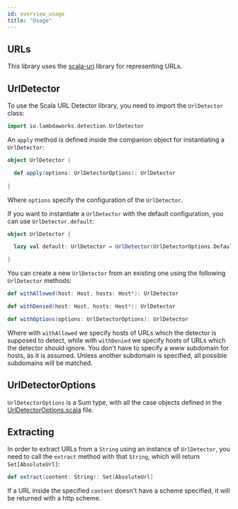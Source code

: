 ```yaml
---
id: overview_usage
title: "Usage"
---
```


## URLs

This library uses the [scala-uri](https://github.com/lemonlabsuk/scala-uri) library for representing URLs.

## UrlDetector

To use the Scala URL Detector library, you need to import the `UrlDetector` class:

```scala
import io.lambdaworks.detection.UrlDetector
```

An `apply` method is defined inside the companion object for instantiating a `UrlDetector`:

```scala
object UrlDetector {

  def apply(options: UrlDetectorOptions): UrlDetector
  
}
```

Where `options` specify the configuration of the `UrlDetector`.

If you want to instantiate a `UrlDetector` with the default configuration, you can use `UrlDetector.default`:

```scala
object UrlDetector {

  lazy val default: UrlDetector = UrlDetector(UrlDetectorOptions.Default)

}
````

You can create a new `UrlDetector` from an existing one using the following `UrlDetector` methods:

```scala
def withAllowed(host: Host, hosts: Host*): UrlDetector

def withDenied(host: Host, hosts: Host*): UrlDetector

def withOptions(options: UrlDetectorOptions): UrlDetector
```

Where with `withAllowed` we specify hosts of URLs which the detector is supposed to detect, while with `withDenied` we specify hosts of URLs which the detector should ignore. You don't have to specify a www subdomain for hosts, as it is assumed. Unless another subdomain is specified, all possible subdomains will be matched.

## UrlDetectorOptions

`UrlDetectorOptions` is a Sum type, with all the case objects defined in the [UrlDetectorOptions.scala](https://github.com/lambdaworks/scurl-detector/blob/main/src/main/scala/io/lambdaworks/detection/UrlDetectorOptions.scala) file.

## Extracting

In order to extract URLs from a `String` using an instance of `UrlDetector`, you need to call the `extract` method with that `String`, which will return `Set[AbsoluteUrl]`:

```scala
def extract(content: String): Set[AbsoluteUrl]
```

If a URL inside the specified `content` doesn't have a scheme specified, it will be returned with a http scheme.